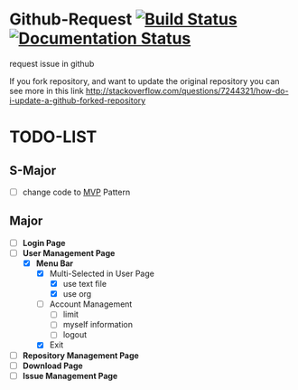# Github-Request [![Build Status](https://travis-ci.org/kamontat/Github-Request.svg?branch=master)](https://travis-ci.org/kamontat/Github-Request)  [![Documentation Status](https://readthedocs.org/projects/github-request/badge/?version=latest)](http://github-request.readthedocs.io/en/latest/?badge=latest)
request issue in github

If you fork repository, and want to update the original repository you can see more in this link
http://stackoverflow.com/questions/7244321/how-do-i-update-a-github-forked-repository

# TODO-LIST

## S-Major
- [ ] change code to [MVP](https://blacklenspub.com/mvp-คืออะไร-แล้วเกี่ยวกะไรกับ-android-7a0460d7cd49#.97fv43hct) Pattern

## Major
- [ ] **Login Page**
- [ ] **User Management Page**
    - [X] **Menu Bar**
      - [X] Multi-Selected in User Page
        - [X] use text file
        - [X] use org
      - [ ] Account Management
        - [ ] limit
        - [ ] myself information
        - [ ] logout
      - [X] Exit
- [ ] **Repository Management Page**
- [ ] **Download Page**
- [ ] **Issue Management Page**
